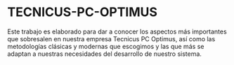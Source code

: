 # TECNICUS-PC-OPTIMUS
Este trabajo es elaborado para dar a conocer los aspectos más importantes que sobresalen en nuestra empresa Tecnicus PC Optimus, así como las metodologías clásicas y modernas que escogimos y las que más se adaptan a nuestras necesidades del desarrollo de nuestro sistema.
